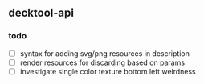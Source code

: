 ## decktool-api

### todo

- [ ] syntax for adding svg/png resources in description
- [ ] render resources for discarding based on params
- [ ] investigate single color texture bottom left weirdness